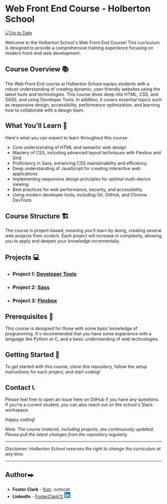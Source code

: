 # Web Front End Course - Holberton School
[![Up to Date](https://github.com/ikatyang/emoji-cheat-sheet/workflows/Up%20to%20Date/badge.svg)](https://github.com/ikatyang/emoji-cheat-sheet/actions?query=workflow%3A%22Up+to+Date%22)

Welcome to the Holberton School's Web Front End Course! This curriculum is designed to provide a comprehensive training experience focusing on modern front-end web development.

## Course Overview :books:
The Web Front End course at Holberton School equips students with a robust understanding of creating dynamic, user-friendly websites using the latest tools and technologies. This course dives deep into HTML, CSS, and SASS, and using Developer Tools. In addition, it covers essential topics such as responsive design, accessibility, performance optimization, and learning how to collaborate with a design team.

## What You'll Learn :brain:
Here's what you can expect to learn throughout this course:

- Core understanding of HTML and semantic web design
- Mastery of CSS, including advanced layout techniques with Flexbox and Grid
- Proficiency in Sass, enhancing CSS maintainability and efficiency.
- Deep understanding of JavaScript for creating interactive web applications
- Implementing responsive design principles for optimal multi-device viewing
- Best practices for web performance, security, and accessibility
- Using modern developer tools, including Git, GitHub, and Chrome DevTools

## Course Structure :building_construction:
The course is project-based, meaning you'll learn by doing, creating several web projects from scratch. Each project will increase in complexity, allowing you to apply and deepen your knowledge incrementally.

## Projects :computer:
- ### Project 1: [**Developer Tools**](./developer_tools/)
- ### Project 2: [**Sass**](./sass_scss/)
- ### Project 3: [**Flexbox**](./flexbox/)

## Prerequisites :rocket:
This course is designed for those with some basic knowledge of programming. It's recommended that you have some experience with a language like Python or C, and a basic understanding of web technologies.

## Getting Started :dart:
To get started with this course, clone this repository, follow the setup instructions for each project, and start coding!

## Contact :telephone_receiver:
Please feel free to open an issue here on GitHub if you have any questions. If you're a current student, you can also reach out on the school's Slack workspace.

Happy coding!

*Note: The course material, including projects, are continuously updated. Please pull the latest changes from the repository regularly.*

---

*Disclaimer: Holberton School reserves the right to change the curriculum at any time.*

---

## Author:black_nib:
- **Foster Clark** - [fozc](https://github.com/FosterClark48) :octocat:
- **LinkedIn** - [FosterClark12](https://www.linkedin.com/in/fosterclark12/) <img src="./flexbox/images/linkedin-original.svg" alt="LinkedIn" width="20" height="20">
